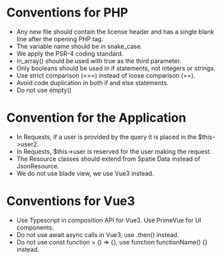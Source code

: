 # Conventions for PHP

- Any new file should contain the license header and has a single blank line after the opening PHP tag.
- The variable name should be in snake_case.
- We apply the PSR-4 coding standard.
- in_array() should be used with true as the third parameter.
- Only booleans should be used in if statements, not integers or strings.
- Use strict comparison (===) instead of loose comparison (==).
- Avoid code duplication in both if and else statements.
- Do not use empty() 

# Convention for the Application

- In Requests, if a user is provided by the query it is placed in the $this->user2.
- In Requests, $this->user is reserved for the user making the request.
- The Resource classes should extend from Spatie Data instead of JsonResource.
- We do not use blade view, we use Vue3 instead.

# Conventions for Vue3

- Use Typescript in composition API for Vue3. Use PrimeVue for UI components.
- Do not use await async calls in Vue3, use .then() instead.
- Do not use const function = () => {}, use function functionName() {} instead.